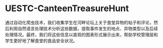 # UESTC-CanteenTreasureHunt
通过自动化爬虫技术，我们收集学生在河畔论坛上关于食堂异物的帖子和评论，然后利用自然语言处理技术分析这些数据，提取事件发生的地点、异物类型以及后续处理情况。最终，我们将这些信息以直观的图表形式展示出来，帮助学校管理层和学生更好地了解食堂的食品安全状况。
